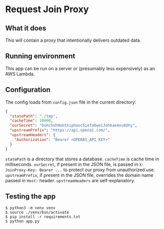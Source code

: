# Request Join Proxy

## What it does

This will contain a proxy that intentionally delivers outdated data.

## Running environment

This app can be run on a server or (presumably less expensively) as
an AWS Lambda.

## Configuration

The config loads from `config.json` file in the current directory:
```json
{
  "statePath": "./tmp",
  "cacheTime": 10000,
  "ourSecret": "DohchohHahthiphooc5iefa0weiJoh6ae4ou4Ohy",
  "upstreamPrefix": "https://api.openai.com/",
  "upstreamHeaders": {
    "Authorization": "Bearer <OPENAI_API_KEY>"
  }
}
```

`statePath` is a directory that stores a database. `cacheTime` is cache time in milliseconds.
`ourSecret`, if present in the JSON file, is passed in `X-JoinProxy-Key: Bearer ...` to protect
our proxy from unauthorized use. `upstreamPrefix`, if present in the JSON file, overrides the
domain name passed in `Host:` header. `upstreamHeaders` are self-explanatory.

## Testing the app

```
$ python3 -m venv venv
$ source ./venv/bin/activate
$ pip install -r requirements.txt
$ python app.py
```